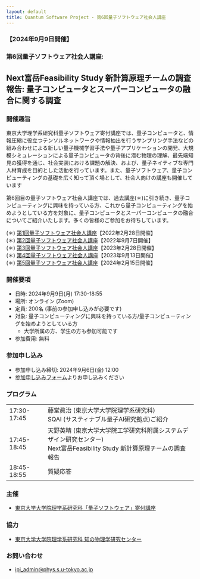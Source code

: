 ```yaml
---
layout: default
title: Quantum Software Project - 第6回量子ソフトウェア社会人講座
---
```


### 【2024年9月9日開催】
### 第6回量子ソフトウェア社会人講座:
## Next富岳Feasibility Study 新計算原理チームの調査報告: 量子コンピュータとスーパーコンピュータの融合に関する調査

### 開催趣旨

東京大学理学系研究科量子ソフトウェア寄付講座では、量子コンピュータと、情報圧縮に役立つテンソルネットワークや情報抽出を行うサンプリング手法などの組み合わせによる新しい量子機械学習手法や量子アプリケーションの開発、大規模シミュレーションによる量子コンピュータの背後に潜む物理の理解、最先端知見の獲得を通じ、社会実装における課題の解決、および、量子ネイティブな専門人材育成を目的とした活動を行っています。また、量子ソフトウェア、量子コンピューティングの基礎を広く知って頂く場として、社会人向けの講座も開催しています

第6回目の量子ソフトウェア社会人講座では、過去講座(＊)に引き続き、量子コンピューティングに興味を持っている方、これから量子コンピューティングを始めようとしている方を対象に、量子コンピュータとスーパーコンピュータの融合についてご紹介いたします。多くの皆様のご参加をお待ちしています。

(＊) [第1回量子ソフトウェア社会人講座](openseminar202202)【2022年2月28日開催】<br/>
(＊) [第2回量子ソフトウェア社会人講座](openseminar202209)【2022年9月7日開催】<br/>
(＊) [第3回量子ソフトウェア社会人講座](openseminar202302)【2023年2月28日開催】<br/>
(＊) [第4回量子ソフトウェア社会人講座](openseminar202309)【2023年9月13日開催】<br/>
(＊) [第5回量子ソフトウェア社会人講座](openseminar202402)【2024年2月15日開催】

### 開催要項

* 日時: 2024年9月9日(月) 17:30-18:55
* 場所: オンライン (Zoom)
* 定員: 200名 (事前の参加申し込みが必要です)
* 対象: 量子コンピューティングに興味を持っている方/量子コンピューティングを始めようとしている方
    * 大学所属の方、学生の方も参加可能です
* 参加費用: 無料

### 参加申し込み

* 参加申し込み締切: 2024年9月6日(金) 12:00
* [参加申し込みフォーム](https://xxx)よりお申し込みください

### プログラム

<table>
<tr><td>17:30-17:45</td><td>藤堂眞治 (東京大学大学院理学系研究科)<br/>SQAI (サスティナブル量子AI研究拠点)ご紹介</td></tr>
<tr><td>17:45-18:45</td><td>天野英晴 (東京大学大学院工学研究科附属システムデザイン研究センター)<br/>Next富岳Feasibility Study 新計算原理チームの調査報告</td></tr>
<tr><td>18:45-18:55</td><td>質疑応答</td></tr>
</table>

### 主催

* [東京大学大学院理学系研究科「量子ソフトウェア」寄付講座](https://qsw.phys.s.u-tokyo.ac.jp)

### 協力

* [東京大学大学院理学系研究科 知の物理学研究センター](https://www.phys.s.u-tokyo.ac.jp/lp/ipi/)

### お問い合わせ

* [ipi_admin@phys.s.u-tokyo.ac.jp](mailto:ipi_admin@phys.s.u-tokyo.ac.jp)
